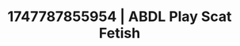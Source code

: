 ---
categories:
- Retro fantasy play
- Dominant softness
- Teacher fantasy
- Afterglow vibes
- Wet skin
image: /assets/images/1747787855954.jpg
layout: post
seo:
  description: Featured content with artistic Scat Fetish, ABDL Play. HD images available.
  keywords: Scat Fetish, ABDL Play
  og_image: /assets/images/1747787855954.jpg
  schema_type: VisualArtwork
tags:
- ABDL Play
- Scat Fetish
- '#1747787855954'
title: 1747787855954 | ABDL Play Scat Fetish
---